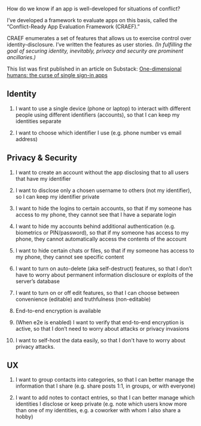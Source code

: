 How do we know if an app is well-developed for situations of conflict?

I’ve developed a framework to evaluate apps on this basis, called the “Conflict-Ready App Evaluation Framework (CRAEF).” 

CRAEF enumerates a set of features that allows us to exercise control over identity-disclosure. I’ve written the features as user stories. _(In fulfilling the goal of securing identity, inevitably, privacy and security are prominent ancillaries.)_

This list was first published in an article on Substack: [One-dimensional humans: the curse of single sign-in apps](https://irregularmail.substack.com/p/one-dimensional-humans-the-curse)

## Identity

1. I want to use a single device (phone or laptop) to interact with different people using different identifiers (accounts), so that I can keep my identities separate

2. I want to choose which identifier I use (e.g. phone number vs email address)

## Privacy & Security

1. I want to create an account without the app disclosing that to all users that have my identifier

2. I want to disclose only a chosen username to others (not my identifier), so I can keep my identifier private

3. I want to hide the logins to certain accounts, so that if my someone has access to my phone, they cannot see that I have a separate login

4. I want to hide my accounts behind additional authentication (e.g. biometrics or PIN/password), so that if my someone has access to my phone, they cannot automatically access the contents of the account

5. I want to hide certain chats or files, so that if my someone has access to my phone, they cannot see specific content

6. I want to turn on auto-delete (aka self-destruct) features, so that I don’t have to worry about permanent information disclosure or exploits of the server’s database

7. I want to turn on or off edit features, so that I can choose between convenience (editable) and truthfulness (non-editable)

8. End-to-end encryption is available

9. (When e2e is enabled) I want to verify that end-to-end encryption is active, so that I don’t need to worry about attacks or privacy invasions

10. I want to self-host the data easily, so that I don't have to worry about privacy attacks.

## UX

1. I want to group contacts into categories, so that I can better manage the information that I share (e.g. share posts 1:1, in groups, or with everyone)

2. I want to add notes to contact entries, so that I can better manage which identities I disclose or keep private (e.g. note which users know more than one of my identities, e.g. a coworker with whom I also share a hobby)
